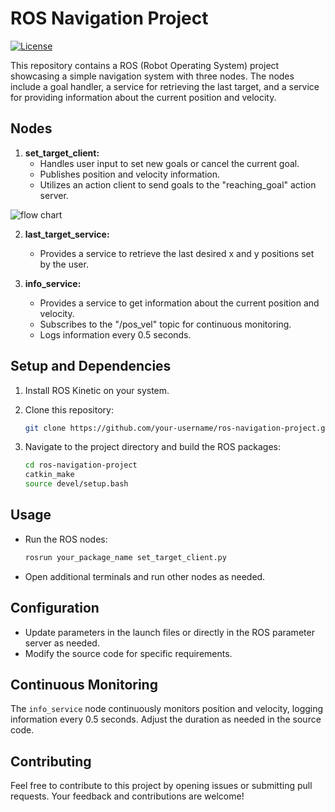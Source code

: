 # ROS Navigation Project

[![License](https://img.shields.io/badge/License-MIT-blue.svg)](LICENSE)

This repository contains a ROS (Robot Operating System) project showcasing a simple navigation system with three nodes. The nodes include a goal handler, a service for retrieving the last target, and a service for providing information about the current position and velocity.

## Nodes

1. **set_target_client:**  
   - Handles user input to set new goals or cancel the current goal.
   - Publishes position and velocity information.
   - Utilizes an action client to send goals to the "reaching_goal" action server.
     
![flow chart](https://github.com/Pezhman-Rezaei/RT_Assignment_2/assets/150551888/02fd086a-d1c0-43d9-b37a-3a7ec9351424)

2. **last_target_service:**  
   - Provides a service to retrieve the last desired x and y positions set by the user.

3. **info_service:**  
   - Provides a service to get information about the current position and velocity.
   - Subscribes to the "/pos_vel" topic for continuous monitoring.
   - Logs information every 0.5 seconds.

## Setup and Dependencies

1. Install ROS Kinetic on your system.
2. Clone this repository:

    ```bash
    git clone https://github.com/your-username/ros-navigation-project.git
    ```

3. Navigate to the project directory and build the ROS packages:

    ```bash
    cd ros-navigation-project
    catkin_make
    source devel/setup.bash
    ```

## Usage

- Run the ROS nodes:

    ```bash
    rosrun your_package_name set_target_client.py
    ```

- Open additional terminals and run other nodes as needed.

## Configuration

- Update parameters in the launch files or directly in the ROS parameter server as needed.
- Modify the source code for specific requirements.

## Continuous Monitoring

The `info_service` node continuously monitors position and velocity, logging information every 0.5 seconds. Adjust the duration as needed in the source code.

## Contributing

Feel free to contribute to this project by opening issues or submitting pull requests. Your feedback and contributions are welcome!
